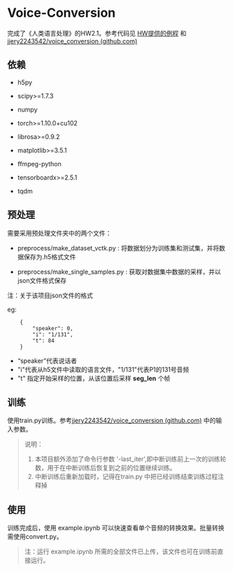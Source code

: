 # Voice-Conversion
完成了《人类语言处理》的HW2.1。参考代码见 [HW提供的例程](https://github.com/BogiHsu/Voice-Conversion) 和 [jjery2243542/voice_conversion (github.com)](https://github.com/jjery2243542/voice_conversion)

## 依赖
- h5py

-  scipy>=1.7.3

- numpy

- torch>=1.10.0+cu102

- librosa>=0.9.2

- matplotlib>=3.5.1

- ffmpeg-python

- tensorboardx>=2.5.1

- tqdm


## 预处理

需要采用预处理文件夹中的两个文件：

- preprocess/make_dataset_vctk.py : 将数据划分为训练集和测试集，并将数据保存为.h5格式文件

- preprocess/make_single_samples.py : 获取对数据集中数据的采样，并以json文件格式保存


注：关于该项目json文件的格式

eg:

```
    {
        "speaker": 0,
        "i": "1/131",
        "t": 84
    }
```

- “speaker”代表说话者
- "i"代表从h5文件中读取的语言文件，"1/131"代表P1的131号音频
- "t" 指定开始采样的位置，从该位置后采样 **seg_len** 个帧



## 训练

使用train.py训练。参考[jjery2243542/voice_conversion (github.com)](https://github.com/jjery2243542/voice_conversion) 中的输入参数。

> 说明：
>
> 1. 本项目额外添加了命令行参数 '-last_iter',即中断训练前上一次的训练轮数，用于在中断训练后恢复到之前的位置继续训练。
> 2. 中断训练后重新加载时，记得在train.py 中把已经训练结束训练过程注释掉



## 使用

训练完成后，使用 example.ipynb 可以快速查看单个音频的转换效果。批量转换需使用convert.py。

> 注：运行 example.ipynb 所需的全部文件已上传，该文件也可在训练前直接运行。

